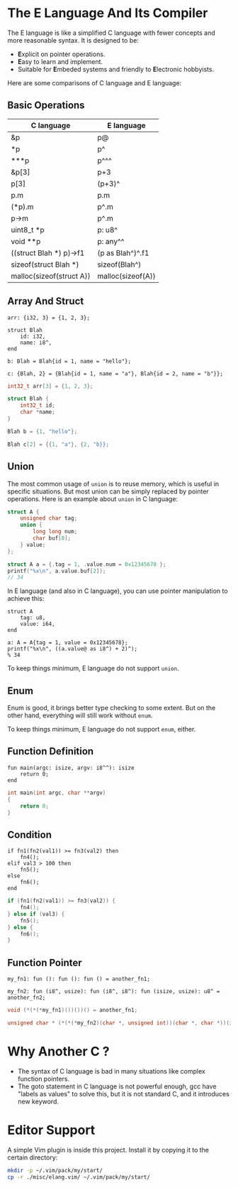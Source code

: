# The E Language And Its Compiler

The E language is like a simplified C language with fewer concepts and more reasonable syntax. It is designed to be:
- **E**xplicit on pointer operations.
- **E**asy to learn and implement.
- Suitable for **E**mbeded systems and friendly to **E**lectronic hobbyists.

Here are some comparisons of C language and E language:

## Basic Operations

|         C language         |        E language        |
|----------------------------|--------------------------|
| &p                         | p@                       |
| \*p                        | p^                       |
| \*\*\*p                    | p^^^                     |
| &p[3]                      | p+3                      |
| p[3]                       | (p+3)^                   |
| p.m                        | p.m                      |
| (\*p).m                    | p^.m                     |
| p-\>m                      | p^.m                     |
| uint8\_t \*p               | p: u8^                   |
| void \*\*p                 | p: any^^                 |
| ((struct Blah \*) p)->f1   | (p as Blah^)^.f1         |
| sizeof(struct Blah \*)     | sizeof(Blah^)            |
| malloc(sizeof(struct A))   | malloc(sizeof(A))        |


## Array And Struct

```
arr: {i32, 3} = {1, 2, 3};

struct Blah
	id: i32,
	name: i8^,
end

b: Blah = Blah{id = 1, name = "hello"};

c: {Blah, 2} = {Blah{id = 1, name = "a"}, Blah{id = 2, name = "b"}};
```

```c
int32_t arr[3] = {1, 2, 3};

struct Blah {
	int32_t id;
	char *name;
}

Blah b = {1, "hello"};

Blah c[2] = {{1, "a"}, {2, "b}};

```


## Union

The most common usage of `union` is to reuse memory, which is useful in specific situations. But most union can be simply replaced by pointer operations.
Here is an example about `union` in C language: 

```c
struct A {
	unsigned char tag;
	union {
		long long num;
		char buf[8];
	} value;
};

struct A a = {.tag = 1, .value.num = 0x12345678 };
printf("%x\n", a.value.buf[2]);
// 34

```

In E language (and also in C language), you can use pointer manipulation to achieve this:

```
struct A
	tag: u8,
	value: i64,
end

a: A = A{tag = 1, value = 0x12345678};
printf("%x\n", ((a.value@ as i8^) + 2)^);
% 34
```

To keep things minimum, E language do not support `union`.


## Enum

Enum is good, it brings better type checking to some extent. But on the other hand, everything will still work without `enum`.

To keep things minimum, E language do not support `enum`, either.


## Function Definition

```
fun main(argc: isize, argv: i8^^): isize
	return 0;
end
```

```c
int main(int argc, char **argv)
{
	return 0;
}
```


## Condition

```
if fn1(fn2(val1)) >= fn3(val2) then
	fn4();
elif val3 > 100 then
	fn5();
else
	fn6();
end
```

```c
if (fn1(fn2(val1)) >= fn3(val2)) {
	fn4();
} else if (val3) {
	fn5();
} else {
	fn6();
}
```


## Function Pointer

```
my_fn1: fun (): fun (): fun () = another_fn1;

my_fn2: fun (i8^, usize): fun (i8^, i8^): fun (isize, usize): u8^ = another_fn2;

```

```c
void (*(*(*my_fn1)())())() = another_fn1;

unsigned char * (*(*(*my_fn2)(char *, unsigned int))(char *, char *))(int, unsigned int) = another_fn2;
```


# Why Another C ?

- The syntax of C language is bad in many situations like complex function pointers.
- The goto statement in C language is not powerful enough, gcc have "labels as values" to solve this, but it is not standard C, and it introduces new keyword.


# Editor Support

A simple Vim plugin is inside this project. Install it by copying it to the certain directory:

```sh
mkdir -p ~/.vim/pack/my/start/
cp -r ./misc/elang.vim/ ~/.vim/pack/my/start/
```

